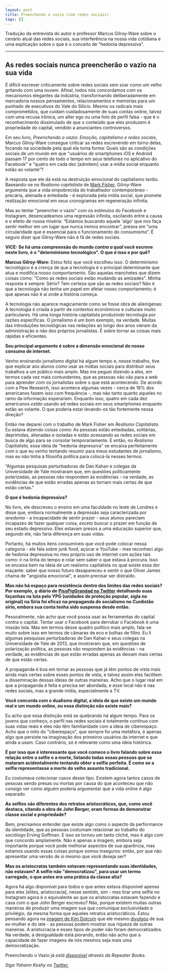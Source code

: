 ```yaml
---
layout: post
title: Preenchendo o vazio (com redes sociais)
tags: []
---
```


Tradução da entrevista do autor e professor Marcus Gilroy-Ware sobre o cenário atual das redes sociais, sua interferência na nossa vida cotidiana e uma explicação sobre o que é o conceito de "hedonia depressiva".

***

## As redes sociais nunca preencherão o vazio na sua vida

É difícil escrever criticamente sobre redes sociais sem soar como um velho gritando com uma nuvem. Afinal, todos nós concordamos com os mecanismos elegantes da indústria, transformando deliberadamente em mercadoria nossos pensamentos, relacionamentos e memórias para um punhado de executivos do Vale do Silício. Mesmo os radicais mais comprometidos, que cuidam cuidadosamente de suas contas online, talvez com uma recusa irônica, um alter ego ou uma foto de perfil falsa - que é o reconhecimento dissimulado de que o conteúdo que eles produzem é propriedade do capital, vendido a anunciantes controversos.

Em seu livro, _Preenchendo o vazio: Emoção, capitalismo e redes sociais_, Marcus Gilroy-Ware consegue criticar as redes escrevendo em torno delas, focando na sociedade pela qual ela toma forma: Quais são as condições sociais de um mundo em que "usuários de smartphones iOS e Android passam 17 por cento de todo o tempo em seus telefones no aplicativo do Facebook" e "quatro em cada dez [admitem] usar a mídia social enquanto estão ao volante”?

A resposta que ele dá está na destruição emocional do capitalismo tardio. Baseando-se no _Realismo capitalista_ de [Mark Fisher](https://www.vice.com/en_us/article/the-revolution-will-be-weird-and-eerie), Gilroy-Ware argumenta que a vida empobrecida do trabalhador contemporâneo - precária, alienada e entediada - é explorada pela mídia social, que promete realização emocional em seus cronogramas em regeneração infinita.

Mas ao tentar "preencher o vazio" com os estímulos do Facebook e Instagram, desencadeamos uma regressão infinita, oscilando entre a causa e o efeito de nossa miséria: “Estamos buscando aquele 'algo' que nos faça sentir melhor em um lugar que nunca iremos encontrar”, presos em “uma circularidade que é essencial para o funcionamento do consumismo”. É seguro dizer que Gilroy-Ware não é fã de redes sociais.

**VICE:** **Se há uma compreensão do mundo _contra a qual_ você escreve neste livro, é o "determinismo tecnológico". O que é isso e por quê?**

**Marcus Gilroy-Ware:** Estou feliz que você escolheu isso. O determinismo tecnológico é a crença de que a tecnologia é o principal determinante que atua e modifica nosso comportamento. São aquelas manchetes que dizem coisas como: "Como as redes sociais estão mudando as amizades". Minha resposta é sempre: Sério? Tem certeza que são as redes sociais? Não é que a tecnologia não tenha um papel em afetar nosso comportamento; é que apenas não é aí onde a história começa.

A tecnologia não aparece magicamente como se fosse obra de alienígenas: A tecnologia é criada a partir de contextos econômicos e culturais muito particulares. Há uma longa história capitalista produzindo tecnologia por razões específicas. O jornalismo é um bom exemplo, na verdade. Muitas das introduções tecnológicas nas redações ao longo dos anos vieram da administração e não dos próprios jornalistas. É sobre tornar as coisas mais rápidas e eficientes.

**Seu principal argumento é sobre a dimensão emocional do nosso consumo de internet.**

Venho ensinando jornalismo digital há algum tempo e, nesse trabalho, tive que explicar aos alunos como usar as mídias sociais para distribuir seus trabalhos a um público mais amplo. Mas me peguei dizendo a eles, em termos cada vez mais contundentes, que as pessoas não vão para a web para aprender com os jornalistas sobre o que está acontecendo. De acordo com a Pew Research, isso acontece algumas vezes - cerca de 18% dos americanos fazem isso com frequência -, mas não tanto quanto aqueles no ramo da informação esperariam. Enquanto isso, quatro em cada dez americanos _estão_ usando ad redes sociais em seus smartphones enquanto estão ao volante. O que poderia estar levando-os tão fortemente nessa direção?

Então me deparei com o trabalho de Mark Fisher em _Realismo Capitalista_. Eu estava dizendo coisas como: As pessoas estão entediadas, solitárias, deprimidas, alienadas e isoladas e estão acessando as redes sociais em busca de algo para se consolar temporariamente. E então, no _Realismo Capitalista_, essa ideia de "hedonia depressiva" se encaixa perfeitamente com o que eu venho tentando resumir para meus estudantes de jornalismo, mas eu não tinha a filosofia política para colocá-la nesses termos.

“Algumas pesquisas perturbadoras de Dan Kahan e colegas da Universidade de Yale mostraram que, em questões politicamente polarizadas, as pessoas não respondem às evidências - na verdade, as evidências de que estão erradas apenas as tornam mais certas de que estão certas."

**O que é hedonia depressiva?**

No livro, ele descreveu o ensino em uma faculdade no leste de Londres e disse que, embora normalmente a depressão seja caracterizada por _anedonia -_ a incapacidade de sentir prazer - seus alunos pareciam incapazes de fazer qualquer coisa, _exceto_ buscar o prazer em função de seu estado depressivo. Eles estavam presos a uma educação superior que, segundo ele, não faria diferença em suas vidas.

Portanto, há muitos itens consumíveis que você pode colocar nessa categoria - ele fala sobre junk food, açúcar e YouTube - mas reconheci algo de hedonia depressiva no meu próprio uso de internet com ações tais como: ir na linha do tempo e rolar sem saber o que estava à procura. Isso se encaixa bem na ideia de um realismo capitalista no qual existe essa dor maçante: saber que nosso futuro desapareceu e sentir o que Oliver James chama de "angústia emocional", e assim precisar ser distraído.

**Mas não há espaço para resistência dentro dos limites das redes sociais? Por exemplo,** [**o**](http://nymag.com/daily/intelligencer/2017/04/brace-belden-pisspiggranddad-syria-isis.html) **diário de** [**PissPigGrandad no Twitter**](http://nymag.com/daily/intelligencer/2017/04/brace-belden-pisspiggranddad-syria-isis.html) **detalhando suas façanhas na luta pelo YPG (unidades de proteção popular, sigla no original) na Síria foi eficaz na propaganda do socialismo no Curdistão sírio, embora sua conta tenha sido suspensa desde então.**

Pessoalmente, não acho que você possa usar as ferramentas do capital contra o capital. Tentar usar o Facebook para derrubar o Facebook é uma missão tola. Mas em termos desse quadro político mais amplo, fala-se muito sobre isso em termos de câmaras de eco e bolhas de filtro. Eu li algumas pesquisas perturbadoras de Dan Kahan e seus colegas na Universidade de Yale de 2013, que mostraram que, em questões de polarização política, as pessoas não respondem às evidências - na verdade, as evidências de que estão erradas apenas as deixam mais certas de que estão certas.

A propaganda é boa em tornar as pessoas que já têm pontos de vista mais ainda mais certas sobre esses pontos de vista, e talvez assim eles facilitem a disseminação dessas ideias de outras maneiras. Acho que o lugar real em que a propaganda é feita e precisa ser abordada, e esse local não é nas redes sociais, mas a grande mídia, especialmente a TV.

**Você concorda com o dualismo digital, a ideia de que existe um mundo real e um mundo online, ou essa distinção não existe mais?**

Eu acho que essa distinção está se quebrando há algum tempo. Para os jovens que conheço, o perfil nas redes sociais é totalmente contínuo com suas vidas reais e eles não têm familiaridade com a ideia de ciberespaço. Acho que o mito do "ciberespaço", que sempre foi uma metáfora, é apenas algo que persiste na imaginação dos primeiros usuários da internet e que ainda a usam. Caso contrário, só é relevante como uma ideia histórica.

**É por isso que é interessante que você comece o livro falando sobre essa relação entre a selfie e a morte, listando todas essas pessoas que se mataram acidentalmente tentando obter a selfie perfeita. É como se a selfie representasse a morte do velho assunto tradicional.**

Eu costumava colecionar casos desse tipo. Existem agora tantos casos de pessoas sendo presas ou mortas por causa do que aconteceu que não consigo ver como alguém poderia argumentar que a vida online é algo separado.

**As selfies são diferentes dos retratos aristocráticos, que, como você destaca, citando a obra de John Berger, eram formas de demonstrar classe social e propriedade?**

Bem, precisamos entender que existe algo como o aspecto da performance da identidade, que as pessoas costumam relacionar ao trabalho do sociólogo Erving Goffman. E isso se tornou um tanto clichê, mas é algo com que concordo amplamente. Não é apenas a imagem, embora seja importante porque você pode melhorar aspectos de sua aparência, mas estamos usando essas coisas porque somos inseguros: então, por que não apresentar uma versão de si mesmo que você deseja ser?

**Mas os aristocratas também estavam representando suas identidades, não estavam? A selfie não "democratizou", para usar um termo carregado, o que antes era uma prática da classe alta?**

Agora há algo disponível para todos e que antes estava disponível apenas para eles [elites, aristocracia], nesse sentido, sim - mas tirar uma selfie no Instagram agora é o equivalente ao que os aristocratas estavam fazendo e casa com o que John Berger escreveu? Não, porque existem muitas outras maneiras de produzir uma imagem sua que comunique exclusividade e privilégio, da mesma forma que aqueles retratos aristocráticos. Estou pensando agora na [imagem de Kim Dotcom](http://i.dailymail.co.uk/i/pix/2012/01/21/article-2089138-1163095A000005DC-225_634x375.jpg) que ele mesmo [divulgou](http://i.dailymail.co.uk/i/pix/2012/01/21/article-2089138-1163095A000005DC-225_634x375.jpg) de sua ex-mulher e do iate - as pessoas podem mostrar sua riqueza de outras maneiras. A aristocracia e esses tipos de poder não foram democratizados. Na verdade, a desigualdade está piorando, então não acho que a capacidade de fazer imagens de nós mesmos seja mais uma democratização.

Preenchendo o Vazio já _está_ [_disponível_](http://repeaterbooks.com/books/filling-the-void/) _através da Repeater Books._

_Siga Yohann Koshy no_ [_Twitter._](https://twitter.com/Yohannk)
